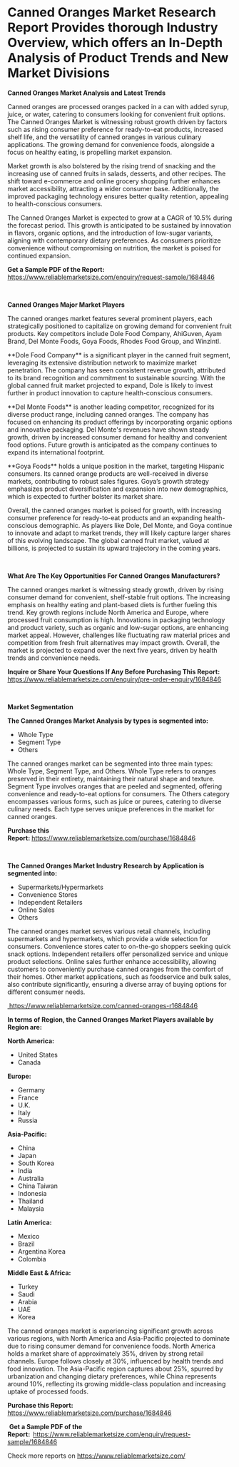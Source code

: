 <p><h1>Canned Oranges Market Research Report Provides thorough Industry Overview, which offers an In-Depth Analysis of Product Trends and New Market Divisions</h1></p><p><strong>Canned Oranges Market Analysis and Latest Trends</strong></p>
<p><p>Canned oranges are processed oranges packed in a can with added syrup, juice, or water, catering to consumers looking for convenient fruit options. The Canned Oranges Market is witnessing robust growth driven by factors such as rising consumer preference for ready-to-eat products, increased shelf life, and the versatility of canned oranges in various culinary applications. The growing demand for convenience foods, alongside a focus on healthy eating, is propelling market expansion.</p><p>Market growth is also bolstered by the rising trend of snacking and the increasing use of canned fruits in salads, desserts, and other recipes. The shift toward e-commerce and online grocery shopping further enhances market accessibility, attracting a wider consumer base. Additionally, the improved packaging technology ensures better quality retention, appealing to health-conscious consumers.</p><p>The Canned Oranges Market is expected to grow at a CAGR of 10.5% during the forecast period. This growth is anticipated to be sustained by innovation in flavors, organic options, and the introduction of low-sugar variants, aligning with contemporary dietary preferences. As consumers prioritize convenience without compromising on nutrition, the market is poised for continued expansion.</p></p>
<p><strong>Get a Sample PDF of the Report:&nbsp;</strong> <a href="https://www.reliablemarketsize.com/enquiry/request-sample/1684846?utm_campaign=2316&utm_medium=2&utm_source=Github&utm_content=ia&utm_term=14022025&utm_id=canned-oranges">https://www.reliablemarketsize.com/enquiry/request-sample/1684846</a></p>
<p>&nbsp;</p>
<p><strong>Canned Oranges Major Market Players</strong></p>
<p><p>The canned oranges market features several prominent players, each strategically positioned to capitalize on growing demand for convenient fruit products. Key competitors include Dole Food Company, AhiGuven, Ayam Brand, Del Monte Foods, Goya Foods, Rhodes Food Group, and Winzintl.</p><p>**Dole Food Company** is a significant player in the canned fruit segment, leveraging its extensive distribution network to maximize market penetration. The company has seen consistent revenue growth, attributed to its brand recognition and commitment to sustainable sourcing. With the global canned fruit market projected to expand, Dole is likely to invest further in product innovation to capture health-conscious consumers.</p><p>**Del Monte Foods** is another leading competitor, recognized for its diverse product range, including canned oranges. The company has focused on enhancing its product offerings by incorporating organic options and innovative packaging. Del Monte's revenues have shown steady growth, driven by increased consumer demand for healthy and convenient food options. Future growth is anticipated as the company continues to expand its international footprint.</p><p>**Goya Foods** holds a unique position in the market, targeting Hispanic consumers. Its canned orange products are well-received in diverse markets, contributing to robust sales figures. Goya’s growth strategy emphasizes product diversification and expansion into new demographics, which is expected to further bolster its market share.</p><p>Overall, the canned oranges market is poised for growth, with increasing consumer preference for ready-to-eat products and an expanding health-conscious demographic. As players like Dole, Del Monte, and Goya continue to innovate and adapt to market trends, they will likely capture larger shares of this evolving landscape. The global canned fruit market, valued at billions, is projected to sustain its upward trajectory in the coming years.</p></p>
<p>&nbsp;</p>
<p><strong>What Are The Key Opportunities For Canned Oranges Manufacturers?</strong></p>
<p><p>The canned oranges market is witnessing steady growth, driven by rising consumer demand for convenient, shelf-stable fruit options. The increasing emphasis on healthy eating and plant-based diets is further fueling this trend. Key growth regions include North America and Europe, where processed fruit consumption is high. Innovations in packaging technology and product variety, such as organic and low-sugar options, are enhancing market appeal. However, challenges like fluctuating raw material prices and competition from fresh fruit alternatives may impact growth. Overall, the market is projected to expand over the next five years, driven by health trends and convenience needs.</p></p>
<p><strong>Inquire or Share Your Questions If Any Before Purchasing This Report:</strong> <a href="https://www.reliablemarketsize.com/enquiry/pre-order-enquiry/1684846?utm_campaign=2316&utm_medium=2&utm_source=Github&utm_content=ia&utm_term=14022025&utm_id=canned-oranges">https://www.reliablemarketsize.com/enquiry/pre-order-enquiry/1684846</a></p>
<p>&nbsp;</p>
<p><strong>Market Segmentation</strong></p>
<p><strong>The Canned Oranges Market Analysis by types is segmented into:</strong></p>
<p><ul><li>Whole Type</li><li>Segment Type</li><li>Others</li></ul></p>
<p><p>The canned oranges market can be segmented into three main types: Whole Type, Segment Type, and Others. Whole Type refers to oranges preserved in their entirety, maintaining their natural shape and texture. Segment Type involves oranges that are peeled and segmented, offering convenience and ready-to-eat options for consumers. The Others category encompasses various forms, such as juice or purees, catering to diverse culinary needs. Each type serves unique preferences in the market for canned oranges.</p></p>
<p><strong>Purchase this Report:&nbsp;</strong><a href="https://www.reliablemarketsize.com/purchase/1684846?utm_campaign=2316&utm_medium=2&utm_source=Github&utm_content=ia&utm_term=14022025&utm_id=canned-oranges">https://www.reliablemarketsize.com/purchase/1684846</a></p>
<p>&nbsp;</p>
<p><strong>The Canned Oranges Market Industry Research by Application is segmented into:</strong></p>
<p><ul><li>Supermarkets/Hypermarkets</li><li>Convenience Stores</li><li>Independent Retailers</li><li>Online Sales</li><li>Others</li></ul></p>
<p><p>The canned oranges market serves various retail channels, including supermarkets and hypermarkets, which provide a wide selection for consumers. Convenience stores cater to on-the-go shoppers seeking quick snack options. Independent retailers offer personalized service and unique product selections. Online sales further enhance accessibility, allowing customers to conveniently purchase canned oranges from the comfort of their homes. Other market applications, such as foodservice and bulk sales, also contribute significantly, ensuring a diverse array of buying options for different consumer needs.</p></p>
<p><a href="https://www.reliablemarketsize.com/canned-oranges-r1684846?utm_campaign=2316&utm_medium=2&utm_source=Github&utm_content=ia&utm_term=14022025&utm_id=canned-oranges">&nbsp;https://www.reliablemarketsize.com/canned-oranges-r1684846</a></p>
<p><strong>In terms of Region, the Canned Oranges Market Players available by Region are:</strong></p>
<p>
    <p> <strong> North America: </strong>
        <ul>
            <li>United States</li>
            <li>Canada</li>
        </ul>
        </p> 
    <p> <strong> Europe: </strong>
        <ul>
            <li>Germany</li>
            <li>France</li>
            <li>U.K.</li>
            <li>Italy</li>
            <li>Russia</li>
        </ul>
        </p> 
    <p> <strong> Asia-Pacific: </strong>
        <ul>
            <li>China</li>
            <li>Japan</li>
            <li>South Korea</li>
            <li>India</li>
            <li>Australia</li>
            <li>China Taiwan</li>
            <li>Indonesia</li>
            <li>Thailand</li>
            <li>Malaysia</li>
        </ul>
        </p> 
    <p> <strong> Latin America: </strong>
        <ul>
            <li>Mexico</li>
            <li>Brazil</li>
            <li>Argentina Korea</li>
            <li>Colombia</li>
        </ul>
        </p> 
    <p> <strong> Middle East & Africa: </strong>
        <ul>
            <li>Turkey</li>
            <li>Saudi</li>
            <li>Arabia</li>
            <li>UAE</li>
            <li>Korea</li>
        </ul>
    </p>
    </p>
<p><p>The canned oranges market is experiencing significant growth across various regions, with North America and Asia-Pacific projected to dominate due to rising consumer demand for convenience foods. North America holds a market share of approximately 35%, driven by strong retail channels. Europe follows closely at 30%, influenced by health trends and food innovation. The Asia-Pacific region captures about 25%, spurred by urbanization and changing dietary preferences, while China represents around 10%, reflecting its growing middle-class population and increasing uptake of processed foods.</p></p>
<p><strong>Purchase this Report: </strong><a href="https://www.reliablemarketsize.com/purchase/1684846?utm_campaign=2316&utm_medium=2&utm_source=Github&utm_content=ia&utm_term=14022025&utm_id=canned-oranges">https://www.reliablemarketsize.com/purchase/1684846</a></p>
<p>&nbsp;<strong>Get a Sample PDF of the Report:&nbsp;&nbsp;</strong><a href="https://www.reliablemarketsize.com/enquiry/request-sample/1684846?utm_campaign=2316&utm_medium=2&utm_source=Github&utm_content=ia&utm_term=14022025&utm_id=canned-oranges">https://www.reliablemarketsize.com/enquiry/request-sample/1684846</a></p>
<p><strong></strong></p>
<p>Check more reports on <a href="https://www.reliablemarketsize.com/?utm_campaign=2316&utm_medium=2&utm_source=Github&utm_content=ia&utm_term=14022025&utm_id=canned-oranges">https://www.reliablemarketsize.com/</a></p>